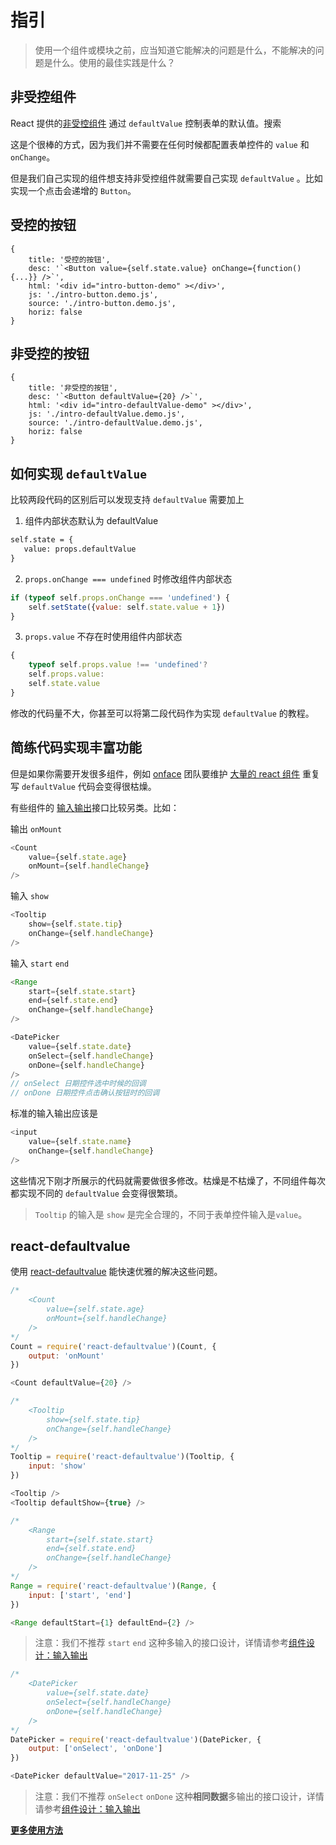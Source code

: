 # 指引

> 使用一个组件或模块之前，应当知道它能解决的问题是什么，不能解决的问题是什么。使用的最佳实践是什么？


## 非受控组件

React 提供的[非受控组件](https://doc.react-china.org/docs/uncontrolled-components.html) 通过 `defaultValue` 控制表单的默认值。搜索

这是个很棒的方式，因为我们并不需要在任何时候都配置表单控件的 `value` 和 `onChange`。

但是我们自己实现的组件想支持非受控组件就需要自己实现 `defaultValue` 。比如实现一个点击会递增的 `Button`。

## 受控的按钮

````code
{
    title: '受控的按钮',
    desc: '`<Button value={self.state.value} onChange={function(){...}} />`',
    html: '<div id="intro-button-demo" ></div>',
    js: './intro-button.demo.js',
    source: './intro-button.demo.js',
    horiz: false
}
````

## 非受控的按钮

````code
{
    title: '非受控的按钮',
    desc: '`<Button defaultValue={20} />`',
    html: '<div id="intro-defaultValue-demo" ></div>',
    js: './intro-defaultValue.demo.js',
    source: './intro-defaultValue.demo.js',
    horiz: false
}
````

## 如何实现 `defaultValue`

比较两段代码的区别后可以发现支持 `defaultValue` 需要加上

1. 组件内部状态默认为 defaultValue

```diff
self.state = {
   value: props.defaultValue
}
```

2. `props.onChange === undefined` 时修改组件内部状态

```js
if (typeof self.props.onChange === 'undefined') {
    self.setState({value: self.state.value + 1})
}
```

3. `props.value` 不存在时使用组件内部状态

```js
{
    typeof self.props.value !== 'undefined'?
    self.props.value:
    self.state.value
}
```

修改的代码量不大，你甚至可以将第二段代码作为实现 `defaultValue` 的教程。

## 简练代码实现丰富功能

但是如果你需要开发很多组件，例如 [onface](https://onface.live/) 团队要维护 [大量的 react 组件](https://onface.live/react.html) 重复写 `defaultValue` 代码会变得很枯燥。


有些组件的 [输入输出](http://onface.live/component-spec/react/input-output.html)接口比较另类。比如：

输出 `onMount`
```js
<Count
    value={self.state.age}
    onMount={self.handleChange}
/>
```

输入 `show`
```js
<Tooltip
    show={self.state.tip}
    onChange={self.handleChange}
/>
```

输入 `start` `end`
```js
<Range
    start={self.state.start}
    end={self.state.end}
    onChange={self.handleChange}
/>
```

```js
<DatePicker
    value={self.state.date}
    onSelect={self.handleChange}
    onDone={self.handleChange}
/>
// onSelect 日期控件选中时候的回调
// onDone 日期控件点击确认按钮时的回调
```

标准的输入输出应该是

```js
<input
    value={self.state.name}
    onChange={self.handleChange}
/>
```

这些情况下刚才所展示的代码就需要做很多修改。枯燥是不枯燥了，不同组件每次都实现不同的 `defaultValue` 会变得很繁琐。

> `Tooltip` 的输入是 `show` 是完全合理的，不同于表单控件输入是`value`。


## react-defaultvalue

使用 [react-defaultvalue](http://onface.live/react-defaultvalue) 能快速优雅的解决这些问题。

```js
/*
    <Count
        value={self.state.age}
        onMount={self.handleChange}
    />
*/
Count = require('react-defaultvalue')(Count, {
    output: 'onMount'
})
```
```js
<Count defaultValue={20} />
```

```js
/*
    <Tooltip
        show={self.state.tip}
        onChange={self.handleChange}
    />
*/
Tooltip = require('react-defaultvalue')(Tooltip, {
    input: 'show'
})
```
```js
<Tooltip />
<Tooltip defaultShow={true} />
```

```js
/*
    <Range
        start={self.state.start}
        end={self.state.end}
        onChange={self.handleChange}
    />
*/
Range = require('react-defaultvalue')(Range, {
    input: ['start', 'end']
})
```

```js
<Range defaultStart={1} defaultEnd={2} />
```

> 注意：我们不推荐 `start` `end` 这种多输入的接口设计，详情请参考[组件设计：输入输出](http://onface.live/component-spec/react/input-output.html)


```js
/*
    <DatePicker
        value={self.state.date}
        onSelect={self.handleChange}
        onDone={self.handleChange}
    />
*/
DatePicker = require('react-defaultvalue')(DatePicker, {
    output: ['onSelect', 'onDone']
})
```

```js
<DatePicker defaultValue="2017-11-25" />
```

> 注意：我们不推荐 `onSelect` `onDone` 这种**相同数据**多输出的接口设计，详情请参考[组件设计：输入输出](http://onface.live/component-spec/react/input-output.html)

**[更多使用方法](./README.md)**
